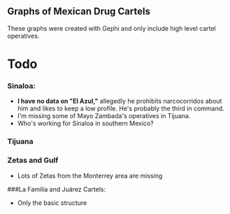 Graphs of Mexican Drug Cartels
-------------------------------
These graphs were created with Gephi and only include high level cartel operatives.

Todo
====

### Sinaloa:

* __I have no data on "El Azul,"__ allegedly he prohibits narcocorridos about him and likes to keep a low profile. He's probably the third in command.
* I'm missing some of Mayo Zambada's operatives in Tijuana.
* Who's working for Sinaloa in southern Mexico?

### Tijuana



### Zetas and Gulf

* Lots of Zetas from the Monterrey area are missing


###La Familia and Juárez Cartels:

* Only the basic structure
